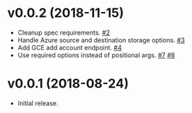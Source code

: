 v0.0.2 (2018-11-15)
===================

- Cleanup spec requirements.
  [\#2](https://github.com/SUSE-Enceladus/mash/pull/2)
- Handle Azure source and destination storage options.
  [\#3](https://github.com/SUSE-Enceladus/mash/pull/3)
- Add GCE add account endpoint.
  [\#4](https://github.com/SUSE-Enceladus/mash/pull/4)
- Use required options instead of positional args.
  [\#7](https://github.com/SUSE-Enceladus/mash/pull/7)
  [\#8](https://github.com/SUSE-Enceladus/mash/pull/8)

v0.0.1 (2018-08-24)
===================

- Initial release.
